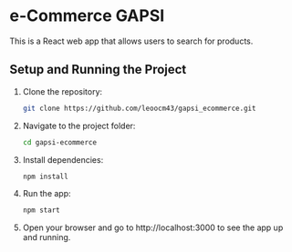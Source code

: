 # e-Commerce GAPSI

This is a React web app that allows users to search for products.


## Setup and Running the Project

1. Clone the repository:
   ```bash
   git clone https://github.com/leoocm43/gapsi_ecommerce.git
   
2. Navigate to the project folder:
   ```bash
   cd gapsi-ecommerce

3. Install dependencies:
   ```bash
   npm install

4. Run the app:
   ```bash
   npm start

5. Open your browser and go to http://localhost:3000 to see the app up and running.
